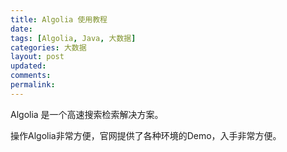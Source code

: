 ```yaml
---
title: Algolia 使用教程
date:
tags: [Algolia, Java, 大数据]
categories: 大数据
layout: post
updated:
comments:
permalink:
---
```


Algolia 是一个高速搜索检索解决方案。

<!--more-->

操作Algolia非常方便，官网提供了各种环境的Demo，入手非常方便。
